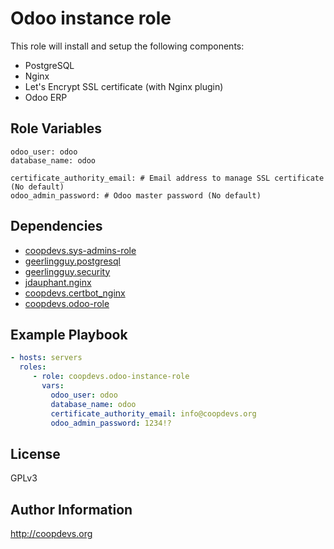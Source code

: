 Odoo instance role
=========

This role will install and setup the following components:

 - PostgreSQL
 - Nginx
 - Let's Encrypt SSL certificate (with Nginx plugin)
 - Odoo ERP

Role Variables
--------------

```
odoo_user: odoo
database_name: odoo

certificate_authority_email: # Email address to manage SSL certificate (No default)
odoo_admin_password: # Odoo master password (No default)
```

Dependencies
------------

- [coopdevs.sys-admins-role](https://galaxy.ansible.com/coopdevs/sys-admins-role/)
- [geerlingguy.postgresql](https://galaxy.ansible.com/geerlingguy/postgresql/)
- [geerlingguy.security](https://galaxy.ansible.com/geerlingguy/security/)
- [jdauphant.nginx](https://galaxy.ansible.com/jdauphant/nginx/)
- [coopdevs.certbot_nginx](https://galaxy.ansible.com/coopdevs/certbot_nginx/)
- [coopdevs.odoo-role](https://galaxy.ansible.com/coopdevs/odoo-role/)

Example Playbook
----------------

```yaml
- hosts: servers
  roles:
     - role: coopdevs.odoo-instance-role
       vars:
         odoo_user: odoo
         database_name: odoo
         certificate_authority_email: info@coopdevs.org
         odoo_admin_password: 1234!?
```

License
-------

GPLv3

Author Information
------------------

http://coopdevs.org
